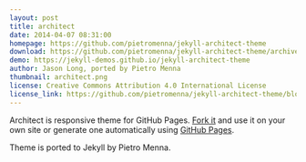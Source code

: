 ```yaml
---
layout: post
title: architect
date: 2014-04-07 08:31:00
homepage: https://github.com/pietromenna/jekyll-architect-theme
download: https://github.com/pietromenna/jekyll-architect-theme/archive/master.zip
demo: https://jekyll-demos.github.io/jekyll-architect-theme
author: Jason Long, ported by Pietro Menna
thumbnail: architect.png
license: Creative Commons Attribution 4.0 International License
license_link: https://github.com/pietromenna/jekyll-architect-theme/blob/master/README.md#license
---
```


Architect is responsive theme for GitHub Pages. [Fork
it](https://github.com/jasonlong/architect-theme/fork) and use it on
your own site or generate one automatically using [GitHub
Pages](http://pages.github.com).

Theme is ported to Jekyll by Pietro Menna.

